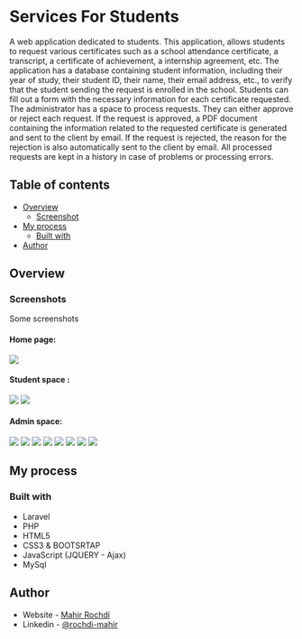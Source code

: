 # Services For Students
A web application dedicated to students. This application, allows students to request various certificates such as a school attendance certificate, a transcript, a certificate of achievement, a internship agreement, etc.
The application has a database containing student information, including their year of study, their student ID, their name, their email address, etc., to verify that the student sending the request is enrolled in the school. Students can fill out a form with the necessary information for each certificate requested.
The administrator has a space to process requests. They can either approve or reject each request. If the request is approved, a PDF document containing the information related to the requested certificate is generated and sent to the client by email. If the request is rejected, the reason for the rejection is also automatically sent to the client by email. All processed requests are kept in a history in case of problems or processing errors.

## Table of contents

- [Overview](#overview)
  - [Screenshot](#screenshots)
- [My process](#my-process)
  - [Built with](#built-with)
- [Author](#author)

## Overview

### Screenshots
Some screenshots 
#### Home page: 
![](public/image/1.png)
#### Student space :
![](public/image/2.png)
![](public/image/3.png)
#### Admin space: 
![](public/image/1gl.png)
![](public/image/2gl.png)
![](public/image/3gl.png)
![](public/image/4gl.png)
![](public/image/5gl.png)
![](public/image/6gl.png)
![](public/image/7gl.png)
![](public/image/8gl.png)

## My process

### Built with

- Laravel
- PHP
- HTML5
- CSS3 & BOOTSRTAP
- JavaScript (JQUERY - Ajax) 
- MySql

## Author
- Website - [Mahir Rochdi](https://github.com/MAHIRROCHDI)
- Linkedin - [@rochdi-mahir](www.linkedin.com/in/rochdi-mahir)

